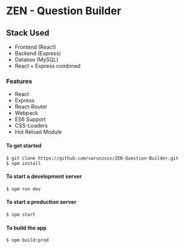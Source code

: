 # ZEN - Question Builder

## Stack Used
- Frontend (React)
- Backend (Express)
- Databse (MySQL)
- React + Express combined

### Features
- React
- Express
- React-Router
- Webpack
- ES6 Support
- CSS-Loaders
- Hot Reload Module

#### To get started
```shell
$ git clone https://github.com/varunzxzx/ZEN-Question-Builder.git
$ npm install
```
#### To start a development server
```shell
$ npm run dev
```

#### To start a production server
```shell
$ npm start
```

#### To build the app
```shell
$ npm build:prod
```